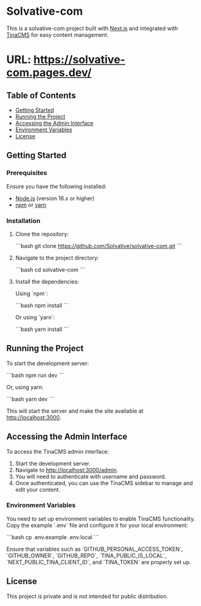 # Solvative-com

This is a solvative-com project built with [Next.js](https://nextjs.org/) and integrated with [TinaCMS](https://tina.io/) for easy content management.
# URL: https://solvative-com.pages.dev/
## Table of Contents

-   [Getting Started](#getting-started)
-   [Running the Project](#running-the-project)
-   [Accessing the Admin Interface](#accessing-the-admin-interface)
-   [Environment Variables](#environment-variables)
-   [License](#license)

## Getting Started

### Prerequisites

Ensure you have the following installed:

-   [Node.js](https://nodejs.org/) (version 16.x or higher)
-   [npm](https://www.npmjs.com/) or [yarn](https://yarnpkg.com/)

### Installation

1. Clone the repository:

    \`\`\`bash
    git clone https://github.com/Solvative/solvative-com.git
    \`\`\`

2. Navigate to the project directory:

    \`\`\`bash
    cd solvative-com
    \`\`\`

3. Install the dependencies:

    Using \`npm\`:

    \`\`\`bash
    npm install
    \`\`\`

    Or using \`yarn\`:

    \`\`\`bash
    yarn install
    \`\`\`

## Running the Project

To start the development server:

\`\`\`bash
npm run dev
\`\`\`

Or, using yarn:

\`\`\`bash
yarn dev
\`\`\`

This will start the server and make the site available at [http://localhost:3000](http://localhost:3000).

## Accessing the Admin Interface

To access the TinaCMS admin interface:

1. Start the development server.
2. Navigate to [http://localhost:3000/admin](http://localhost:3000/admin).
3. You will need to authenticate with username and password.
4. Once authenticated, you can use the TinaCMS sidebar to manage and edit your content.

### Environment Variables

You need to set up environment variables to enable TinaCMS functionality. Copy the example \`.env\` file and configure it for your local environment:

\`\`\`bash
cp .env.example .env.local
\`\`\`

Ensure that variables such as \`GITHUB_PERSONAL_ACCESS_TOKEN\`,
\`GITHUB_OWNER\`,
\`GITHUB_REPO\`,
\`TINA_PUBLIC_IS_LOCAL\`,
\`NEXT_PUBLIC_TINA_CLIENT_ID\`, and \`TINA_TOKEN\` are properly set up.

## License

This project is private and is not intended for public distribution.
